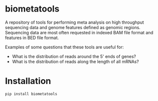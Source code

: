 # biometatools

A repository of tools for performing meta analysis on high throughput
sequencing data and genome features defined as genomic regions. Sequencing
data are most often requested in indexed BAM file format and features in BED
file format.

Examples of some questions that these tools are useful for:

* What is the distribution of reads around the 5' ends of genes?
* What is the distribution of reads along the length of all mRNAs?

# Installation

```
pip install biometatools
```
